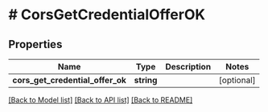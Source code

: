 # # CorsGetCredentialOfferOK

## Properties

Name | Type | Description | Notes
------------ | ------------- | ------------- | -------------
**cors_get_credential_offer_ok** | **string** |  | [optional]

[[Back to Model list]](../../README.md#models) [[Back to API list]](../../README.md#endpoints) [[Back to README]](../../README.md)
